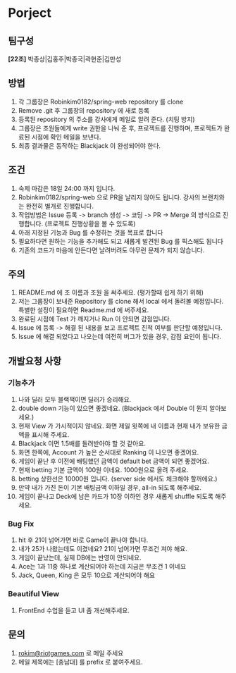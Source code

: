 ﻿# Porject 

## 팀구성
**[22조]**
박종상|김홍주|박종국|곽현준|김만성

## 방법
1. 각 그룹장은 Robinkim0182/spring-web repository 를 clone
2. Remove .git 후 그룹장의 repository 에 새로 등록
3. 등록된 repository 의 주소를 강사에게 메일로 알려 준다. (치팅 방지)
4. 그룹장은 조원들에게 write 권한을 나눠 준 후, 프로젝트를 진행하며, 프로젝트가 완료된 시점에 확인 메일을 보낸다.
5. 최종 결과물은 동작하는 Blackjack 이 완성되어야 한다.

## 조건
1. 숙제 마감은 18일 24:00 까지 입니다.
2. Robinkim0182/spring-web 으로 PR을 날리지 않아도 됩니다. 강사의 브랜치와는 완전히 별개로 진행합니다.
3. 작업방법은 Issue 등록 -> branch 생성 -> 코딩 -> PR -> Merge 의 방식으로 진행합니다. (프로젝트 진행상황을 볼 수 있도록)
4. 아래 지정된 기능과 Bug 를 수정하는 것을 목표로 합니다
5. 필요하다면 원하는 기능을 추가해도 되고 새롭게 발견된 Bug 를 픽스해도 됩니다
6. 기존의 코드가 마음에 안든다면 날려버려도 아무런 문제가 되지 않습니다.

## 주의
1. README.md 에 조 이름과 조원 을 써주세요. (평가할때 쉽게 하기 위해)
2. 저는 그룹장이 보내준 Repository 를 clone 해서 local 에서 돌려볼 예정입니다. 특별한 설정이 필요하면 Readme.md 에 써주세요.
3. 완료된 시점에 Test 가 깨지거나 Run 이 안되면 감점입니다.
4. Issue 에 등록 -> 해결 된 내용을 보고 프로젝트 진척 여부를 판단할 예정입니다.
5. Issue 에 해결 되었다고 나오는데 여전히 버그가 있을 경우, 감점 요인이 됩니다.

## 개발요청 사항
### 기능추가
1. 나와 딜러 모두 블랙잭이면 딜러가 승리해요.
2. double down 기능이 있으면 좋겠네요. (Blackjack 에서 Double 이 뭔지 알아보세요.)
3. 현재 View 가 가시적이지 않네요. 화면 제일 윗쪽에 내 이름과 현재 내가 보유한 금액을 표시해 주세요.
4. Blackjack 이면 1.5배를 돌려받아야 할 것 같아요.
5. 화면 한쪽에, Account 가 높은 순서대로 Ranking 이 나오면 좋겠어요.
6. 게임이 끝난 후 이전에 배팅했던 금액이 default bet 금액이 되면 좋겠어요.
7. 현재 betting 기본 금액이 100원 이네요. 1000원으로 올려 주세요.
8. betting 상한선은 10000원 입니다. (server side 에서도 체크해야 할꺼에요.)
9. 만약 내가 가진 돈이 기본 배팅금액 이하일 경우, all-in 되도록 해주세요.
10. 게임이 끝나고 Deck에 남은 카드가 10장 이하인 경우 새롭게 shuffle 되도록 해주세요.

### Bug Fix
1. hit 후 21이 넘어가면 바로 Game이 끝나야 합니다.
2. 내가 25가 나왔는데도 이겼네요? 21이 넘어가면 무조건 져야 해요.
3. 게임이 끝났는데, 실제 DB에는 반영이 안되네요.
4. Ace는 1과 11중 하나로 계산되어야 하는데 지금은 무조건 1 이네요
5. Jack, Queen, King 은 모두 10으로 계산되어야 해요

### Beautiful View
1. FrontEnd 수업을 듣고 UI 좀 개선해주세요.

## 문의
1. rokim@riotgames.com 로 메일 주세요
2. 메일 제목에는 [충남대] 를 prefix 로 붙여주세요.
